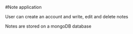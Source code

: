 #Note application

User can create an account and write, edit and delete notes

Notes are stored on a mongoDB database